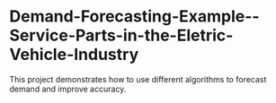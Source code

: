 # Demand-Forecasting-Example--Service-Parts-in-the-Eletric-Vehicle-Industry
This project demonstrates how to use different algorithms to forecast demand and improve accuracy.
